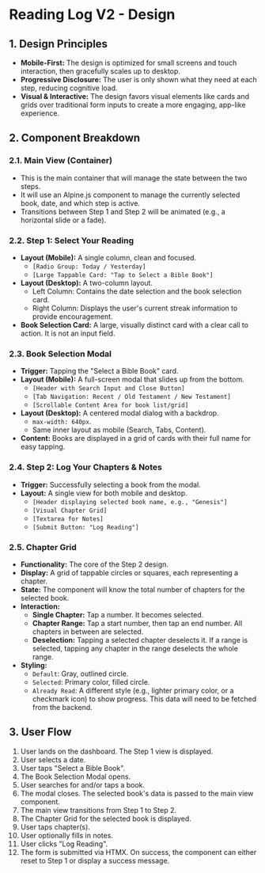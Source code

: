 # Reading Log V2 - Design

## 1. Design Principles

- **Mobile-First:** The design is optimized for small screens and touch interaction, then gracefully scales up to desktop.
- **Progressive Disclosure:** The user is only shown what they need at each step, reducing cognitive load.
- **Visual & Interactive:** The design favors visual elements like cards and grids over traditional form inputs to create a more engaging, app-like experience.

## 2. Component Breakdown

### 2.1. Main View (Container)

- This is the main container that will manage the state between the two steps.
- It will use an Alpine.js component to manage the currently selected book, date, and which step is active.
- Transitions between Step 1 and Step 2 will be animated (e.g., a horizontal slide or a fade).

### 2.2. Step 1: Select Your Reading

- **Layout (Mobile):** A single column, clean and focused.
  - `[Radio Group: Today / Yesterday]`
  - `[Large Tappable Card: "Tap to Select a Bible Book"]`
- **Layout (Desktop):** A two-column layout.
  - Left Column: Contains the date selection and the book selection card.
  - Right Column: Displays the user's current streak information to provide encouragement.
- **Book Selection Card:** A large, visually distinct card with a clear call to action. It is not an input field.

### 2.3. Book Selection Modal

- **Trigger:** Tapping the "Select a Bible Book" card.
- **Layout (Mobile):** A full-screen modal that slides up from the bottom.
  - `[Header with Search Input and Close Button]`
  - `[Tab Navigation: Recent / Old Testament / New Testament]`
  - `[Scrollable Content Area for book list/grid]`
- **Layout (Desktop):** A centered modal dialog with a backdrop.
  - `max-width: 640px`.
  - Same inner layout as mobile (Search, Tabs, Content).
- **Content:** Books are displayed in a grid of cards with their full name for easy tapping.

### 2.4. Step 2: Log Your Chapters & Notes

- **Trigger:** Successfully selecting a book from the modal.
- **Layout:** A single view for both mobile and desktop.
  - `[Header displaying selected book name, e.g., "Genesis"]`
  - `[Visual Chapter Grid]`
  - `[Textarea for Notes]`
  - `[Submit Button: "Log Reading"]`

### 2.5. Chapter Grid

- **Functionality:** The core of the Step 2 design.
- **Display:** A grid of tappable circles or squares, each representing a chapter.
- **State:** The component will know the total number of chapters for the selected book.
- **Interaction:**
  - **Single Chapter:** Tap a number. It becomes selected.
  - **Chapter Range:** Tap a start number, then tap an end number. All chapters in between are selected.
  - **Deselection:** Tapping a selected chapter deselects it. If a range is selected, tapping any chapter in the range deselects the whole range.
- **Styling:**
  - `Default`: Gray, outlined circle.
  - `Selected`: Primary color, filled circle.
  - `Already Read`: A different style (e.g., lighter primary color, or a checkmark icon) to show progress. This data will need to be fetched from the backend.

## 3. User Flow

1.  User lands on the dashboard. The Step 1 view is displayed.
2.  User selects a date.
3.  User taps "Select a Bible Book".
4.  The Book Selection Modal opens.
5.  User searches for and/or taps a book.
6.  The modal closes. The selected book's data is passed to the main view component.
7.  The main view transitions from Step 1 to Step 2.
8.  The Chapter Grid for the selected book is displayed.
9.  User taps chapter(s).
10. User optionally fills in notes.
11. User clicks "Log Reading".
12. The form is submitted via HTMX. On success, the component can either reset to Step 1 or display a success message.
